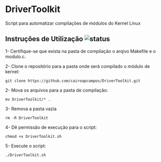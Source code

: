 # DriverToolkit
Script para automatizar compilações de módulos do Kernel Linux

## Instruções de Utilização ![status](https://img.shields.io/readthedocs/pip.svg)

1- Certifique-se que exista na pasta de compilação o arqivo Makefile e o modulo.c.

2- Clone o repositório para a pasta onde será compilado o módulo de kernel:

`git clone https://github.com/cairoapcampos/DriverToolkit.git`

2- Mova os arquivos para a pasta de compilação:

`mv DriverToolkit/* .`

3- Remova a pasta vazia

`rm -R DriverToolkit`

4- Dê permissão de execução para o script:

`chmod +x DriverToolkit.sh`

5- Execute o script:

`./DriverToolkit.sh`
